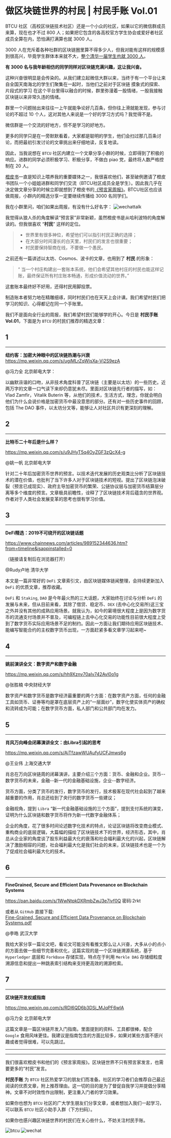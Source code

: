 # 做区块链世界的村民 | 村民手账 Vol.01
BTCU 社区（高校区块链技术社区）还是一个小众的社区，如果以它的微信群成员来算，现在也才不过 800 人；如果把它包含的各高校官方学生协会或爱好者社区成员全算在内，恐怕满打满算也就 3000 人。

3000 人在充斥着各种社群的区块链圈里算不得多少人，但我对能有这样的规模感到很高兴，毕竟学生群体本来就不大，<u>整个清华一届学生也就 3000 人</u>。

**有 3000 名与我年龄相仿的同学同样对区块链充满兴趣，这让我兴奋。**

这种兴奋很明显是会传染的。从我们建立起微信大群以来，当终于有一个平台让来自全国天南海北的学生们聚集在一起时，当他们之前对于区块链 摸象式的探索、片段式的学习 在这个平台里得以融合的时候，群里弥漫着一股情绪，一股我接触区块链以来非常久违的情绪。

群里一个问题抛出来往往一上午就能争论好几百条，但你往上滑就能发现，参与讨论的不超过 10 个人，这对其他人来说是一个好的学习方式吗？我觉得不是。

微信群是一个交流的好地方，但不是学习的好地方。

更多的同学只是在一旁默默看着，大家都是聪明的学生，他们会扫过那几百条讨论，而把最初引发讨论的文章挑出来仔细地读，反复地读。

因此，当我说想在 `BTCU` 社区内建立一个文章分享小群的时候，立即得到了积极的响应。进群的同学必须积极学习、积极分享，不做白 piao 党，最终将人数严格控制在 20 人。

[橙皮书](https://orange.xyz/)一直是知识上喂养我的重要媒体之一，我很喜欢他们，甚至破例邀请了橙皮书团队一个小姐姐进群和同学们交流（BTCU社区成员全是学生）。因此我几乎在决定做文章分享的时候立即就想到了橙皮书的[《预言家周报》](https://orange.xyz/newsletter)。BTCU社区也应该做周报，小群内的精选分享一定要继续传播给 3000 名同学们。

我在小群里问，咱们如果出周报，有没有什么好名字：
![wechattalk](../images/0003.webp)


我觉得从狼人杀的角度解读“预言家”非常新颖，虽然橙皮书是从哈利波特的角度解读的。但我很喜欢 “**村民**” 这样的定位。

> * 世界里有很多神位，希望他们可以指引村民正确的选择；
> * 在大部分时间漫长的白天里，村民们的发言也很重要；
> * 村民要保持智商在线，不要做一个愚民。


之前还有一篇讲述以太坊、Cosmos、波卡的文章，也用到了 **村民** 的形象：
>“ 当一个村庄构建出一套账本系统，他们会希望其他村庄的村民也能这样记账，最终保证所有村庄账本畅通，形成价值流动的世界。”

这套账本最终好不好用，还得村民用脚投票。


制造账本者努力地在精雕细琢，同时村民们也在天天上会计课。我们希望村民们把学习的知识、心得都记在同一个手账里。


我们不是面向全行业的周报，我们希望村民们能够学的开心。今日是 **村民手账  Vol.01**，下面是为 `BTCU` 的村民们推荐的精选文章：





## 1
***
**纽约客：加密大神眼中的区块链热潮与兴衰**  
https://mp.weixin.qq.com/s/ugjMLrZqWjsXa-Vj2S9ezA

@冯力全 北京邮电大学：

以幽默诙谐的口吻，从非技术角度科普了区块链（主要是以太坊）的一些历史。近两万字的文章一口气读下来却仍意犹未尽。里面对区块链先行者的描写，如：Vlad Zamfir，Vitalik Buterin 等，从他们的技术，生活方式，理念，你就会明白他们为什么会说价格是加密货币中最没意思的部分。还有对一些历史事件的回顾，包括 The DAO 事件，以太坊分叉等，能够让人对社区共识有更深刻的理解。



## 2
***
**比特币二十年后是什么样？**  

https://mp.weixin.qq.com/s/u9JHyT5q4OyZGF3zQcX4-g

@姚一帆 北京邮电大学

针对二十年后加密货币世界的预言。以技术迭代发展的历史观类比分析了区块链技术的潜在价值，也批判了当下许多人对于区块链技术的短视。提出了区块链泡沫破裂（预言已成现实）、政府主导加密货币的繁荣、公链协议层与加密货币结算层分离等多个维度的预言。文章极具前瞻性，诠释了了区块链技术背后蕴含的世界观。作者对于人类社会发展变革的思考也很有学习价值。

## 3
***
**DeFi精选：2019不可绕开的区块链话题**  

https://www.chainnews.com/articles/989152344636.htm?from=timeline&isappinstalled=0  

（链接请复制后在浏览器打开）

@Rudy卢地 清华大学


本文是一篇非常好的 `DeFi` 文章索引文，由区块链媒体链闻整理，会持续更新加入 `DeFi` 的优质文章，推荐收藏。



`DeFi` 和 `Staking`, `DAO` 是今年最火热的三大话题，大家始终在讨论与分析 `DeFi` 的发展与未来，但从目前来看，其除了借贷、稳定币、`DEX` (去中心化交易所)这三宝之外并没有其他的成熟应用场景。就我认为，如今的窘境很大程度上是因为数字货币的流通支付场景并不普及，可编程链上去中心化交易的功能性目前很大程度上受到了数字货币实际应用场景不足的制约。因此一方面让我们期待应用区块链技术、能编写智能合约的主权数字货币出现，一方面赶紧多看文章学习起来吧~



## 4
***
**姚前演讲全文：数字资产和数字金融**  

https://mp.weixin.qq.com/s/hh9Xznv70aIv742Avl0o1g

@张胜楠 中央财经大学


数字资产和数字货币是数字经济最重要的两个方面：在数字资产方面，任何的金融工具如货币、证券等均是罩在底层资产上的“一层面纱”，数字化使实体资产的确权和流转成为可能；在数字货币方面，私人部门和公共部门均在发力。


## 5
***
**肖风万向峰会闭幕演讲全文：由Libra引起的思考**  

https://mp.weixin.qq.com/s/AiTfzawWUAufyUCFJmws6g


@王业伟 上海交通大学

肖总在万向区块链周的闭幕演讲，主要介绍三个方面：货币、金融和企业。货币--数字货币的未来，金融--新一代的金融基础设施，企业--数字经济。

货币方面，分类了货币的发行，数字货币的发行，技术极客在现代社会起到了越来越重要的作用，肖总还给到了央行的数字货币一些建议；

金融视角，提到 `Libra` “新一代金融基础设施的三个方面”，提到支付系统的演变，证明为什么区块链和数字货币将作为新一代数字金融体系；

企业的角度，花了很多时间论述数字化技术的特点，论证区块链将改变商业模式、重构商业的底层逻辑，大篇幅的描绘了区块链技术下的世界，经济形态，其中，肖总从企业家的角度谈了股东利益最大化的衰落和社会福利最大化的兴起，区块链解决了激励相容的问题，社会福利最大化是我们社会的未来，区块链技术也是一个为了促成社会福利最大化的技术。

## 6
***
**FineGrained, Secure and Efficient Data Provenance on Blockchain Systems**  

https://pan.baidu.com/s/1WwNtpkDXRmbZwJ3e7ivf0Q  密码:2rkt  

或者从 `GitHub` 直接下载:  
[Fine-Grained, Secure and Efficient Data Provenance on Blockchain Systems.pdf](../files/Fine-Grained,&#32;Secure&#32;and&#32;Efficient&#32;Data&#32;Provenance&#32;on&#32;Blockchain&#32;Systems.pdf)

@李皓 武汉大学

我给大家分享一篇论文吧，看论文可能没有看推文那么让人兴奋，大多从小的点小的方面去做一些细节完善和优化，这篇实现的是一个区块链溯源系统，基于 `Hyperledger` 底层和 `ForkBase` 存储实现，特点在于利用 `Merkle DAG` 存储细粒度溯源信息和提出一种跳表索引结构来支持更高效的溯源检索。



## 7
***
**区块链开发权威指南**  

https://mp.weixin.qq.com/s/RDl6QD6b3DSj_MJqPF6wlA


@冯力全 北京邮电大学


这篇文章是一篇区块链开发入门指南。里面提到的资料、工具都很棒，配合 `Google` 食用风味更佳。我建议是指南包含的方面比较多，如果对某些方面不感兴趣或者觉得很难，可以先跳过。


***
***


我们很喜欢橙皮书和他们的《预言家周报》。区块链世界不只有预言家发言，也需要更多的“村民”发言。



**村民手账** 为 `BTCU` 社区热爱学习的朋友们而准备。社区的学习者们会推荐自己最近阅读的优质文章，附上推荐理由。这一切的目的是为了督促自我学习并提倡分享精神。文章不对时效性作出限制，更注重入门者的学习效果。


如果你也想为 `BTCU` 社区的广大学生朋友们分享文章，或者想加入我们一起学习，可以联系 `BTCU` 社区小助手入群（下方扫码）。


如果你也感兴趣区块链世界的村民们在关心些什么，不妨关注村民手账。

![btcu](/images/0001.webp)
![wechat](/images/0002.webp)